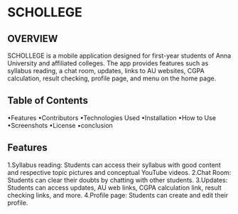 # SCHOLLEGE 

## OVERVIEW

SCHOLLEGE is a mobile application designed for first-year students of Anna University and affiliated colleges. The app provides features such as syllabus reading, a chat room, updates, links to AU websites, CGPA calculation, result checking, profile page, and menu on the home page.

## Table of Contents

•Features
•Contributors
•Technologies Used
•Installation
•How to Use
•Screenshots
•License
•conclusion

## Features

1.Syllabus reading: Students can access their syllabus with good content and respective topic pictures and conceptual YouTube videos.
2.Chat Room: Students can clear their doubts by chatting with other students.
3.Updates: Students can access updates, AU web links, CGPA calculation link, result checking links, and more.
4.Profile page: Students can create and edit their profile.
